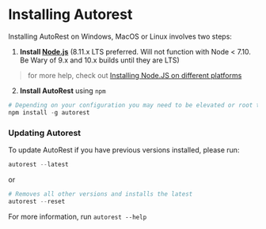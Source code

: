 
# Installing Autorest 

Installing AutoRest on Windows, MacOS or Linux involves two steps:

1. __Install [Node.js](https://nodejs.org/en/)__ (8.11.x LTS preferred. Will not function with Node < 7.10. Be Wary of 9.x and 10.x builds until they are LTS) 
> for more help, check out [Installing Node.JS on different platforms](./developer/workstation.md#nodejs)

2. __Install AutoRest__ using `npm`

  ``` powershell
  # Depending on your configuration you may need to be elevated or root to run this. (on OSX/Linux use 'sudo' )
  npm install -g autorest
  ```

### Updating Autorest
  To update AutoRest if you have previous versions installed, please run:
    
  ``` powershell
  autorest --latest
  ``` 
or 
  ```powershell
  # Removes all other versions and installs the latest
  autorest --reset
  ```
  For more information, run  `autorest --help`
